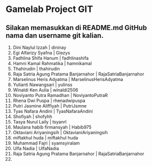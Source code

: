 # Gamelab Project GIT

## Silakan memasukkan di README.md GitHub nama dan username git kalian.

1. Dini Naylul Izzah | dininay
2. Egi Alfarizy Syafna | Giezys
3. Fadhlina Shifa Hanum | fadhlinashifa
4. Hamni Kamal Rahmatika | hamnikamal
5. Thahirudin | thahirudin
6. Raja Satria Agung Pratama Banjarnahor | RajaSatriaBanjarnahor
7. Marselinus Heris Adyatma | MarselinusHerisAdyatma
8. Yulianti Nawangsari | yulinss
9. Winaldi Ken Aulia | winaldi2506
10. Noviyanto Putra Ramadhan | NoviyantoPutraR
11. Rhena Dwi Puspa | rhenadwipuspa
12. Putri Jasmine Aliffiyah | PutriJsmne
13. Tyas Nafara Andini | TyasNafaraAndini
14. Shofiyah | shofyhh
15. Tasya Nurul Laily | tsyanrl
16. Maulana habib firmansyah | Habib975
17. Oktaviani Ariyaningsih | OktavianiAriyaningsih
18. miftakhul huda | miftakhul huda
19. Muhammad Fajri | syamsyiralam
20. Ulfa Nadia | UlfaNadia
6. Raja Satria Agung Pratama Banjarnahor | RajaSatriaBanjarnahor
21. 
